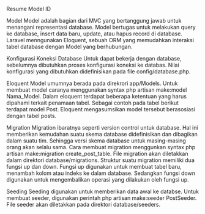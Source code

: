 Resume Model ID

Model
Model adalah bagian dari MVC yang bertanggung jawab untuk menangani representasi database. Model bertugas untuk melakukan query ke database, insert data baru, update, atau hapus record di database. Laravel menngunakan Eloquent, sebuah ORM yang memudahkan interaksi tabel database dengan Model yang berhubungan.

Konfigurasi Koneksi Database
Untuk dapat bekerja dengan database, sebelumnya dibutuhkan proses konfigurasi koneksi ke databas. Nilai konfigurasi yang dibutuhkan didefinisikan pada file config/database.php. 

Eloquent
Model umumnya berada pada direkrori app/Models. Untuk membuat model caranya menggunakan syntax php artisan make:model Nama_Model. Dalam eloquent terdapat beberapa ketentuan yang harus dipahami terkait penamaan tabel. Sebagai contoh pada tabel berikut terdapat model Post. Eloquent mengasumsikan model tersebut berasosiasi dengan tabel posts.

Migration
Migration ibaratnya seperti version control untuk database. Hal ini memberikan kemudahan suatu skema database didefinisikan dan dibagikan dalam suatu tim. Sehingga versi skema database untuk masing-masing orang akan selalu sama. Cara membuat migration menggunkan syntax php artisan make:migration create_post_table. File migration akan diletakkan dalam direktori database/migrations. Struktur suatu migration memiliki dua fungsi up dan down. Fungsi up digunakan untuk membuat tabel baru, menambah kolom atau indeks ke dalam database. Sedangkan fungsi down digunakan untuk mengembalikan operasi yang dilakukan oleh fungsi up.

Seeding
Seeding digunakan untuk memberikan data awal ke databse. Untuk membuat seeder, digunakan perintah php artisan make:seeder PostSeeder. File seeder akan diletakkan pada direktori database/seeders.


